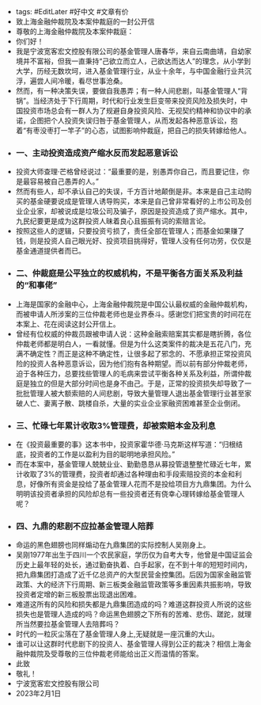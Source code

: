 - tags: #EditLater #好中文 #文章有价
- 致上海金融仲裁院及本案仲裁庭的一封公开信
- 尊敬的上海金融仲裁院及本案仲裁庭：
- 你们好！
- 我是宁波宽客宏文控股有限公司的基金管理人唐春华，来自云南曲靖，自幼家境并不富裕，但我一直秉持“己欲立而立人，己欲达而达人”的理念，从小学到大学，历经无数坎坷，进入基金管理行业，从业十余年，与中国金融行业共沉浮，遍尝人间冷暖，看尽世事沧桑。
- 然而，有一种决策失误，要做自我愚弄；有一种人间悲剧，叫基金管理人“背锅”。当经济处于下行周期，时代和行业发生巨变带来投资风险及损失时，中国投资市场总会有一群人为了规避自身投资风险、无视契约精神和协议中的承诺，企图把个人投资失误归咎于基金管理人，从而发起各种恶意诉讼，抱着“有枣没枣打一竿子”的心态，试图影响仲裁庭，把自己的损失转嫁给他人。
- ### 一、主动投资造成资产缩水反而发起恶意诉讼
- 投资大师查理·芒格曾经说过：“最重要的是，别愚弄你自己，而且要记住，你是最容易被自己愚弄的人。”
- 然而有些人，却不承认自己的失误，千方百计地颠倒是非。本来是自己主动购买的基金硬要说成是管理人诱导购买，本来是自己曾非常看好的上市公司及创业企业家，却被说成是垃圾公司及骗子，原因是投资造成了资产缩水。其中，九民纪要更是成为这群投资人昧着良心且振振有词的索赔言论。
- 按照这些人的逻辑，只要投资亏损了，责任全部在管理人；而基金如果赚了钱，则是投资人自己眼光好、投资项目挑得好，管理人没有任何功劳，仅仅是基金通道提供者而已。
- ### 二、仲裁庭是公平独立的权威机构，不是平衡各方面关系及利益的“和事佬”
- 上海是国家的金融中心，上海金融仲裁院是中国公认最权威的金融仲裁机构，而被申请人所涉案的三位仲裁老师也是业界泰斗。感谢您们把宝贵的时间花在本案上、花在阅读这封公开信上。
- 曾经有位权威的仲裁员跟被申请人说：这种金融索赔案其实都是瞎折腾，各位仲裁老师都是明白人，一看就懂。但是为什么这类案件的裁决是五花八门，充满不确定性？而正是这种不确定性，让很多起了邪念的、不愿承担正常投资风险的投资人各种恶意诉讼，因为他们抱有各种期望。而以前有部分仲裁老师，迫于各种压力，总要找些管理人的毛病来尝试平衡各种关系及利益，所谓仲裁庭是独立的但是大部分时间也是身不由己。于是，正常的投资损失却导致了一批批管理人被大额索赔的人间悲剧，导致大量管理人退出基金管理行业甚至家破人亡、妻离子散、跳楼自杀，大量的实业企业家融资困难甚至企业倒闭。
- ### 三、忙碌七年累计收取3%管理费，却被索赔本金及利息
- 在《投资最重要的事》这本书中，投资家霍华德·马克斯这样写道：“归根结底，投资者的工作是以盈利为目的聪明地承担风险。”
- 而在本案中，基金管理人兢兢业业、勤勤恳恳从募投管退整整忙碌近七年，累计收取了3%的管理费，投资者却通过各种理由和手段索赔投资的本金和利息，好像所有资金是投给了基金管理人花而不是投给项目方九鼎集团。为什么明明该投资者承担的风险却总有一些投资者还有侥幸心理转嫁给基金管理人呢？
- ### 四、九鼎的悲剧不应拉基金管理人陪葬
- 命运的黑色翅膀也同样煽动在九鼎集团的实际控制人吴刚身上。
- 吴刚1977年出生于四川一个农民家庭，学历仅为自考大专，他曾是中国证监会历史上最年轻的处长，通过勤奋执着、白手起家，在不到十年的短短时间内，把九鼎集团打造成了近千亿总资产的大型民营金控集团。后因为国家金融监管政策、大的经济下行周期、新三板类金融监管政策等多重因素共振影响，导致投资者定增的新三板股票出现退出困难。
- 难道这所有的风险和损失都是九鼎集团造成的吗？难道这群投资人所说的这些损失也是管理人造成的吗？命运黑色翅膀之下所有的苦难、悲伤、蹉跎，就理所当然要拉基金管理人去陪葬吗？
- 时代的一粒灰尘落在了基金管理人身上,无疑就是一座沉重的大山。
- 谁可以让这群时代悲剧下的投资人、基金管理人得到公正的裁决？相信上海金融仲裁院及受尊敬的三位仲裁老师能给出正义而温情的答案。
- 此致
- 敬礼！
- 宁波宽客宏文控股有限公司
- 2023年2月1日
